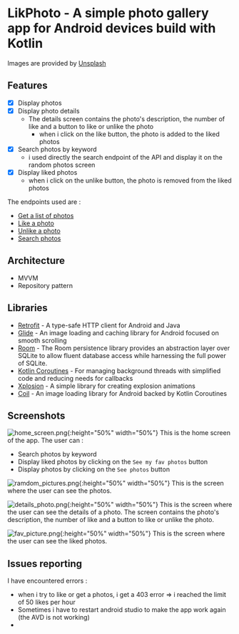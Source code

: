 # LikPhoto - A simple photo gallery app for Android devices build with Kotlin
Images are provided by [Unsplash](https://unsplash.com/)
## Features

- [x] Display photos  
- [x] Display photo details
  - The details screen contains the photo's description, the number of like and a button to like or unlike the photo
    - when i click on the like button, the photo is added to the liked photos
- [x] Search photos by keyword
  - i used directly the search endpoint of the API and display it on the random photos screen
- [x] Display liked photos
  - when i click on the unlike button, the photo is removed from the liked photos

The endpoints used are :
- [Get a list of photos](https://unsplash.com/documentation#list-photos)
- [Like a photo](https://unsplash.com/documentation#like-a-photo)
- [Unlike a photo](https://unsplash.com/documentation#unlike-a-photo)
- [Search photos](https://unsplash.com/documentation#search-photos)


## Architecture

- MVVM
- Repository pattern


## Libraries

- [Retrofit](https://square.github.io/retrofit/) - A type-safe HTTP client for Android and Java
- [Glide]() - An image loading and caching library for Android focused on smooth scrolling
- [Room](https://developer.android.com/topic/libraries/architecture/room) - The Room persistence library provides an abstraction layer over SQLite to allow fluent database access while harnessing the full power of SQLite.
- [Kotlin Coroutines](https://kotlinlang.org/docs/reference/coroutines-overview.html) - For managing background threads with simplified code and reducing needs for callbacks
- [Xplosion](https://github.com/BanDev/Xplosion) - A simple library for creating explosion animations
- [Coil](https://coil-kt.github.io/coil/) - An image loading library for Android backed by Kotlin Coroutines

## Screenshots

![home_screen.png](docs/home_screen.png){:height="50%" width="50%"}
This is the home screen of the app.
The user can :
- Search photos by keyword
- Display liked photos by clicking on the `See my fav photos` button
- Display photos by clicking on the `See photos` button

![ramdom_pictures.png](docs/ramdom_pictures.png){:height="50%" width="50%"}
This is the screen where the user can see the photos.

![details_photo.png](docs/details_photo.png){:height="50%" width="50%"}
This is the screen where the user can see the details of a photo.
The screen contains the photo's description, the number of like and a button to like or unlike the photo.

![fav_picture.png](docs/fav_picture.png){:height="50%" width="50%"}
This is the screen where the user can see the liked photos.




## Issues reporting

I have encountered errors :
- when i try to like or get a photos, i get a 403 error => i reached the limit of 50 likes per hour
- Sometimes i have to restart android studio to make the app work again (the AVD is not working)
- 
